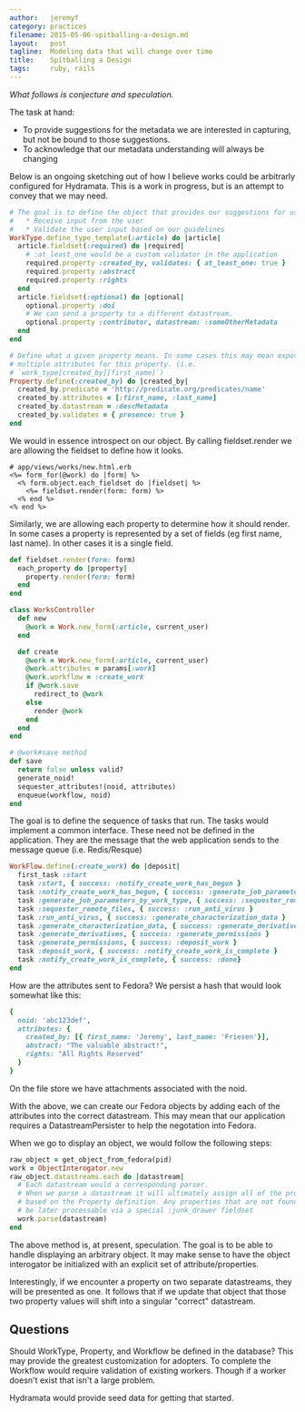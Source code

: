 ```yaml
---
author:   jeremyf
category: practices
filename: 2015-05-06-spitballing-a-design.md
layout:   post
tagline:  Modeling data that will change over time
title:    Spitballing a Design
tags:     ruby, rails
---
```


*What follows is conjecture and speculation.*

The task at hand:

* To provide suggestions for the metadata we are interested in capturing, but not be bound to those suggestions.
* To acknowledge that our metadata understanding will always be changing

Below is an ongoing sketching out of how I believe works could be arbitrarly
configured for Hydramata. This is a work in progress, but is an attempt to
convey that we may need.

```ruby
# The goal is to define the object that provides our suggestions for user input:
#   * Receive input from the user
#   * Validate the user input based on our guidelines
WorkType.define_type_template(:article) do |article|
  article.fieldset(:required) do |required|
    # :at_least_one would be a custom validator in the application
    required.property :created_by, validates: { at_least_one: true }
    required.property :abstract
    required.property :rights
  end
  article.fieldset(:optional) do |optional|
    optional.property :doi
    # We can send a property to a different datastream.
    optional.property :contributor, datastream: :someOtherMetadata
  end
end

# Define what a given property means. In some cases this may mean exposing
# multiple attributes for this property. (i.e.
# `work_type[created_by][first_name]`)
Property.define(:created_by) do |created_by|
  created_by.predicate = 'http://predicate.org/predicates/name'
  created_by.attributes = [:first_name, :last_name]
  created_by.datastream = :descMetadata
  created_by.validates = { presence: true }
end
```

We would in essence introspect on our object.
By calling fieldset.render we are allowing the fieldset to define how it looks.

```erb
# app/views/works/new.html.erb
<%= form_for(@work) do |form| %>
  <% form.object.each_fieldset do |fieldset| %>
    <%= fieldset.render(form: form) %>
  <% end %>
<% end %>
```

Similarly, we are allowing each property to determine how it should render.
In some cases a property is represented by a set of fields (eg first name, last name).
In other cases it is a single field.

```ruby
def fieldset.render(form: form)
  each_property do |property|
    property.render(form: form)
  end
end
```

```ruby
class WorksController
  def new
    @work = Work.new_form(:article, current_user)
  end

  def create
    @work = Work.new_form(:article, current_user)
    @work.attributes = params[:work]
    @work.workflow = :create_work
    if @work.save
      redirect_to @work
    else
      render @work
    end
  end
end

# @work#save method
def save
  return false unless valid?
  generate_noid!
  sequester_attributes!(noid, attributes)
  enqueue(workflow, noid)
end
```

The goal is to define the sequence of tasks that run.
The tasks would implement a common interface.
These need not be defined in the application.
They are the message that the web application sends to the message queue (i.e. Redis/Resque)

```ruby
WorkFlow.define(:create_work) do |deposit|
  first_task :start
  task :start, { success: :notify_create_work_has_begun }
  task :notify_create_work_has_begun, { success: :generate_job_parameters_by_work_type }
  task :generate_job_parameters_by_work_type, { success: :sequester_remote_files }
  task :sequester_remote_files, { success: :run_anti_virus }
  task :run_anti_virus, { success: :generate_characterization_data }
  task :generate_characterization_data, { success: :generate_derivatives }
  task :generate_derivatives, { success: :generate_permissions }
  task :generate_permissions, { success: :deposit_work }
  task :deposit_work, { success: :notify_create_work_is_complete }
  task :notify_create_work_is_complete, { success: :done}
end
```
How are the attributes sent to Fedora?
We persist a hash that would look somewhat like this:

```ruby
{
  noid: 'abc123def',
  attributes: {
    created_by: [{ first_name: 'Jeremy', last_name: 'Friesen'}],
    abstract: "The valuable abstract!",
    rights: "All Rights Reserved"
  }
}
```

On the file store we have attachments associated with the noid.

With the above, we can create our Fedora objects by adding each of the attributes into the correct datastream.
This may mean that our application requires a DatastreamPersister to help the negotation into Fedora.

When we go to display an object, we would follow the following steps:

```ruby
raw_object = get_object_from_fedora(pid)
work = ObjectInterogator.new
raw_object.datastreams.each do |datastream|
  # Each datastream would a corresponding parser.
  # When we parse a datastream it will ultimately assign all of the properties
  # based on the Property definition. Any properties that are not found would
  # be later processable via a special :junk_drawer fieldset
  work.parse(datastream)
end
```

The above method is, at present, speculation.
The goal is to be able to handle displaying an arbitrary object.
It may make sense to have the object interogator be initialized with an explicit set of attribute/properties.

Interestingly, if we encounter a property on two separate datastreams, they will be presented as one.
It follows that if we update that object that those two property values will shift into a singular "correct" datastream.

## Questions

Should WorkType, Property, and Workflow be defined in the database?
This may provide the greatest customization for adopters.
To complete the Workflow would require validation of existing workers.
Though if a worker doesn't exist that isn't a large problem.

Hydramata would provide seed data for getting that started.
